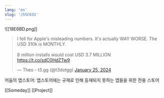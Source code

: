 ```yaml
---
lang: 'en'
slug: '/55C631'
---
```


![[18E6BD.png]]

<blockquote class="twitter-tweet">

I fell for Apple's misleading numbers. It's actually WAY WORSE. The USD 310k is MONTHLY.<br/><br/>8 million installs would cost USD 3.7 MILLION <a href="https://t.co/sdC0HdZTw9">https://t.co/sdC0HdZTw9</a>

&mdash; Theo - t3.gg (@t3dotgg) <a href="https://twitter.com/t3dotgg/status/1750629906697081328?ref_src=twsrc%5Etfw">January 25, 2024</a>

</blockquote>

어둠의 앱스토어: 앱스토어에는 규제로 인해 등재되지 못하는 앱들을 위한 전용 스토어

[[Someday]] [[Project]]
